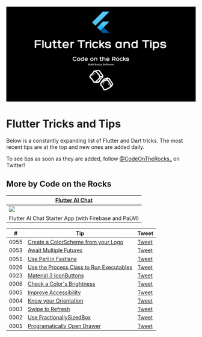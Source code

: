 ![](tips_and_tricks.png)

# Flutter Tricks and Tips
Below is a constantly expanding list of Flutter and Dart tricks. The most recent tips are at the top and new ones are added daily.

To see tips as soon as they are added, follow [@CodeOnTheRocks_](https://twitter.com/CodeOnTheRocks) on Twitter!

## More by Code on the Rocks
| [Flutter AI Chat](https://codeontherocks.gumroad.com/l/flutter-ai-chat)                                                                        |
|------------------------------------------------------------------------------------------------------------------------------------------------|
| <a href="https://codeontherocks.gumroad.com/l/flutter-ai-chat"><img src="https://public-files.gumroad.com/cn4mfepgnvhnw4af8icucgmda7iq"></a> |
| Flutter AI Chat Starter App (with Firebase and PaLM)                                                                                           |

| # | Tip | Tweet |
| -- | --- | --- |
| 0055 | [Create a ColorScheme from your Logo](tips/0055-logo-colorscheme/tip.md) | [Tweet](https://twitter.com/CodeOnTheRocks_/status/1703745685831757834)  |
| 0053 | [Await Multiple Futures](tips/0053-future-wait/tip.md) | [Tweet](https://twitter.com/CodeOnTheRocks_/status/1702339630681538681)  |
| 0051 | [Use Perl in Fastlane](tips/0051-increment-build-number-with-perl/tip.md) | [Tweet](https://twitter.com/CodeOnTheRocks_/status/1701219043771138227)  |
| 0026 | [Use the Process Class to Run Executables](tips/0026-use-process-class/tip.md) | [Tweet](https://twitter.com/CodeOnTheRocks_/status/1699521602298548678)  |
| 0023 | [Material 3 IconButtons](tips/0023-material-3-icon-buttons/tip.md) | [Tweet](https://twitter.com/CodeOnTheRocks_/status/1699422701171945765)  |
| 0006 | [Check a Color's Brightness](tips/0006-color-luminosity/tip.md) |  [Tweet](https://twitter.com/CodeOnTheRocks_/status/1692874553704288684) |
| 0005 | [Improve Accessibility](tips/0005-improve-accessibility/tip.md) |  [Tweet](https://twitter.com/CodeOnTheRocks_/status/1706317742658175219) |
| 0004 | [Know your Orientation](tips/0004-know-your-orientation/tip.md) |  [Tweet](https://twitter.com/CodeOnTheRocks_/status/1705224478517498146) |
| 0003 | [Swipe to Refresh](tips/0003-refresh-indicator/tip.md) |  [Tweet](https://twitter.com/CodeOnTheRocks_/status/1704864821374595313) |
| 0002 | [Use FractionallySizedBox](tips/0002-fractionally-sized-box/tip.md) |  [Tweet](https://twitter.com/CodeOnTheRocks_/status/1704487050529976778) |
| 0001 | [Programatically Open Drawer](tips/0001-programatically-open-drawer/tip.md) |  [Tweet](https://twitter.com/CodeOnTheRocks_/status/1704133542886969775) |
